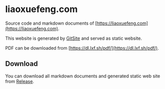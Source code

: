 # liaoxuefeng.com

Source code and markdown documents of [https://liaoxuefeng.com](https://liaoxuefeng.com).

This website is generated by [GitSite](https://gitsite.org) and served as static website.

PDF can be downloaded from [https://dl.lxf.sh/pdf/](https://dl.lxf.sh/pdf/).

## Download

You can download all markdown documents and generated static web site from [Release](https://github.com/michaelliao/liaoxuefeng.com/releases).
